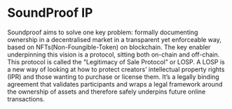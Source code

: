 # SoundProof IP

Soundproof aims to solve one key problem: formally documenting ownership in a decentralised market in a transparent yet enforceable way, based on NFTs(Non-Foungible-Token) on blockchain. The key enabler underpinning this vision is a protocol, sitting both on-chain and off-chain.
This protocol is called the “Legitimacy of Sale Protocol” or LOSP.
 A LOSP is a new way of looking at how to protect creators’ intellectual property rights (IPR) and those wanting to purchase or license them. It’s a legally binding agreement that validates participants and wraps a legal framework around the ownership of assets and therefore safely underpins future online transactions.
